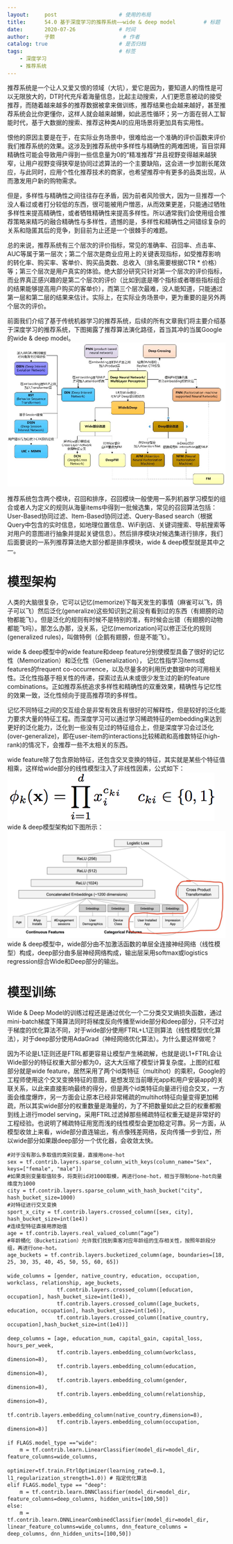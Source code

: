 ```yaml
---
layout:     post   				    # 使用的布局
title:      54.0 基于深度学习的推荐系统——wide & deep model			# 标题 
date:       2020-07-26  			# 时间
author:     子颢 						# 作者
catalog: true 						# 是否归档
tags:								# 标签
    - 深度学习
    - 推荐系统
---
```


推荐系统是一个让人又爱又恨的领域（大坑），爱它是因为，要知道人的惰性是可以无限放大的，DT时代充斥着海量信息，比起主动搜索，人们更愿意被动的接受推荐，而随着越来越多的推荐数据被拿来做训练，推荐结果也会越来越好，甚至推荐系统会比你更懂你，这样人就会越来越懒，如此恶性循环；另一方面在弱人工智能时代，基于大数据的搜索、推荐这种类AI的应用场景将更加具有实用性。

恨他的原因主要是在于，在实际业务场景中，很难给出一个准确的评价函数来评价我们推荐系统的效果。这涉及到推荐系统中多样性与精确性的两难困境，盲目崇拜精确性可能会导致用户得到一些信息量为0的“精准推荐”并且视野变得越来越狭窄，让用户视野变得狭窄是协同过滤算法的一个主要缺陷，这会进一步加剧长尾效应，与此同时，应用个性化推荐技术的商家，也希望推荐中有更多的品类出现，从而激发用户新的购物需求。

但是，多样性与精确性之间往往存在矛盾，因为前者风险很大，因为一旦推荐一个没人看过或者打分较低的东西，很可能被用户憎恶，从而效果更差，只能通过牺牲多样性来提高精确性，或者牺牲精确性来提高多样性。所以通常我们会使用组合推荐策略来精巧的融合精确性与多样性，遗憾的是，多样性和精确性之间错综复杂的关系和隐匿其后的竞争，到目前为止还是一个很棘手的难题。

总的来说，推荐系统有三个层次的评价指标，常见的准确率、召回率、点击率、AUC等属于第一层次；第二个层次是商业应用上的关键表现指标，如受推荐影响的转化率、购买率、客单价、购买品类数、总收入（排名需要根据CTR * 价格）等；第三个层次是用户真实的体验。绝大部分研究只针对第一个层次的评价指标，而业界真正感兴趣的是第二个层次的评价（比如到底是哪个指标或者哪些指标组合的结果能够提高用户购买的客单价），而第三个层次最难，没人能知道，只能通过第一层和第二层的结果来估计。实际上，在实际业务场景中，更为重要的是另外两个层次的评价。

前面我们介绍了基于传统机器学习的推荐系统，后续的所有文章我们将主要介绍基于深度学习的推荐系统，下图揭露了推荐算法演化路径，首当其冲的当属Google的wide & deep model。
![wide&deep](/img/wide&deep-03.jpg)

推荐系统包含两个模块，召回和排序，召回模块一般使用一系列机器学习模型的组合或者人为定义的规则从海量items中得到一批候选集，常见的召回算法包括：User-Based协同过滤、Item-Based协同过滤、Query-Based search（根据Query中包含的实时信息，如地理位置信息、WiFi到店、关键词搜索、导航搜索等对用户的意图进行抽象并提起关键信息）。然后排序模块对候选集进行排序，我们后面要说的一系列推荐算法绝大部分都是排序模块，wide & deep模型就是其中之一。

# 模型架构

人类的大脑很复杂，它可以记忆(memorize)下每天发生的事情（麻雀可以飞，鸽子可以飞）然后泛化(generalize)这些知识到之前没有看到过的东西（有翅膀的动物都能飞）。但是泛化的规则有时候不是特别的准，有时候会出错（有翅膀的动物都能飞吗）。那怎么办那，没关系，记忆(memorization)可以修正泛化的规则(generalized rules)，叫做特例（企鹅有翅膀，但是不能飞）。

wide & deep模型中的wide feature和deep feature分别使模型具备了很好的记忆性（Memorization）和泛化性（Generalization），
记忆性指学习items或features的frequent co-occurrence，以及尽量多的利用历史数据中的可用相关性。泛化性指基于相关性的传递，探索过去从未或很少发生过的新的feature combinations。正如推荐系统追求多样性和精确性的双重效果，精确性与记忆性的效果一致，泛化性倾向于提高推荐项的多样性。

记忆不同特征之间的交互组合是非常有效且有很好的可解释性，但是较好的泛化能力要求大量的特征工程。而深度学习可以通过学习稀疏特征的embedding来达到更好的泛化能力，泛化到一些没有见过的特征组合上，但是深度学习会过泛化(over-generalize)，即在user-item的interactions比较稀疏和高维数特征(high-rank)的情况下，会推荐一些不太相关的东西。

wide feature除了包含原始特征，还包含交叉变换的特征，其实就是某些个特征值相乘，这样给wide部分的线性模型注入了非线性因素，公式如下：
![wide&deep](/img/wide&deep-01.png)
wide & deep模型架构如下图所示：
![wide&deep](/img/wide&deep-02.jpg)
wide & deep模型中，wide部分由不加激活函数的单层全连接神经网络（线性模型）构成，deep部分由多层神经网络构成，输出层采用softmax或logistics regression综合Wide和Deep部分的输出。

# 模型训练

Wide & Deep Model的训练过程还是通过优化一个二分类交叉熵损失函数，通过mini-batch梯度下降算法同时将梯度反向传播至wide部分和deep部分，只不过对于梯度的优化算法不同，对于wide部分使用FTRL+L1正则算法（线性模型优化算法），对于deep部分使用AdaGrad（神经网络优化算法）。为什么要这样做呢？

因为不论是L1正则还是FTRL都更容易让模型产生稀疏解，也就是说L1+FTRL会让Wide部分的特征权重大部分都为0，这大大压缩了模型计算复杂度。上图的红框部分就是wide feature，居然采用了两个id类特征（multihot）的乘积，Google的工程师使用这个交叉变换特征的意图，是想发现当前曝光app和用户安装app的关联关系，以此来直接影响最终的得分，但是两个id类特征向量进行组合交叉，一方面会维度爆炸，另一方面会让原本已经非常稀疏的multihot特征向量变得更加稀疏，所以其实wide部分的权重数量是海量的，为了不把数量如此之巨的权重都搬到线上进行model serving，采用FTRL过滤掉那些稀疏特征权重无疑是非常好的工程经验。也说明了稀疏特征用宽而浅的线性模型会更加稳定可靠。另一方面，从模型收敛上来看，wide部分直连输出，有点像残差网络，反向传播一步到位，所以wide部分如果跟deep部分一个优化器，会收敛太快。
```
#对于没有那么多取值的类别变量，直接用one-hot
sex = tf.contrib.layers.sparse_column_with_keys(column_name="Sex", keys=["female", "male"])
#如果类别变量取值较多，将类别id对1000取模，再进行one-hot，相当于限制one-hot向量维度为1000
city = tf.contrib.layers.sparse_column_with_hash_bucket("city", hash_bucket_size=1000)
#对特征进行交叉变换
sport_x_city = tf.contrib.layers.crossed_column([sex, city], hash_bucket_size=int(1e4))
#连续型特征直接用原始值
age = tf.contrib.layers.real_valued_column(“age”)
#年龄桶化（Bucketization）允许我们找到乘客对应年龄组的生存相关性，按照年龄段分组，再进行one-hot。
age_buckets = tf.contrib.layers.bucketized_column(age, boundaries=[18, 25, 30, 35, 40, 45, 50, 55, 60, 65])

wide_columns = [gender, native_country, education, occupation, workclass, relationship, age_buckets,
                tf.contrib.layers.crossed_column([education, occupation], hash_bucket_size=int(1e4)),
                tf.contrib.layers.crossed_column([age_buckets, education, occupation], hash_bucket_size=int(1e6)),
                tf.contrib.layers.crossed_column([native_country, occupation],hash_bucket_size=int(1e4))]

deep_columns = [age, education_num, capital_gain, capital_loss, hours_per_week,
				tf.contrib.layers.embedding_column(workclass, dimension=8),
                tf.contrib.layers.embedding_column(education, dimension=8),
                tf.contrib.layers.embedding_column(gender, dimension=8),
                tf.contrib.layers.embedding_column(relationship, dimension=8),
                tf.contrib.layers.embedding_column(native_country,dimension=8),
                tf.contrib.layers.embedding_column(occupation, dimension=8)]

if FLAGS.model_type =="wide":
    m = tf.contrib.learn.LinearClassifier(model_dir=model_dir, feature_columns=wide_columns,
    										optimizer=tf.train.FtrlOptimizer(learning_rate=0.1, l1_regularization_strength=1.0)) # 指定优化算法
elif FLAGS.model_type == "deep":
    m = tf.contrib.learn.DNNClassifier(model_dir=model_dir, feature_columns=deep_columns, hidden_units=[100,50])
else:
    m = tf.contrib.learn.DNNLinearCombinedClassifier(model_dir=model_dir, linear_feature_columns=wide_columns, dnn_feature_columns = deep_columns, dnn_hidden_units=[100,50])
```